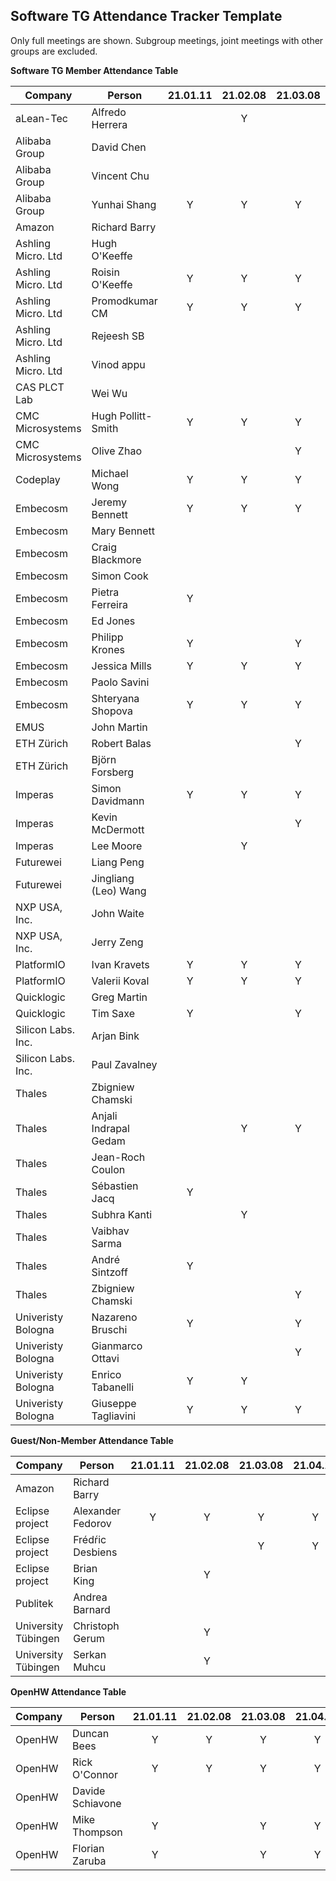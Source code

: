 ## Software TG Attendance Tracker Template

Only full meetings are shown. Subgroup meetings, joint meetings with other
groups are excluded.

**Software TG Member Attendance Table**

| Company             |  Person               |21.01.11|21.02.08|21.03.08|21.04.12|21.05.10|21.06.14|21.06.21|21.07.12|21.08.09|21.MM.DD|
|---------------------|-----------------------|:------:|:------:|:------:|:------:|:------:|:------:|:------:|:------:|:------:|:------:|
| aLean-Tec           | Alfredo Herrera       |        | Y      |        |        |        |        |        |        |        |        |
| Alibaba Group       | David Chen            |        |        |        |        | Y      |        |        |        |        |        |
| Alibaba Group       | Vincent Chu           |        |        |        |        | Y      |        | Y      |        |        |        |
| Alibaba Group       | Yunhai Shang          | Y      | Y      | Y      | Y      | Y      | Y      | Y      | Y      | Y      |        |
| Amazon              | Richard Barry         |        |        |        |        |        | Y      | Y      | Y      |        |        |
| Ashling Micro. Ltd  | Hugh O'Keeffe         |        |        |        |        |        |        |        | Y      | Y      |        |
| Ashling Micro. Ltd  | Roisin O'Keeffe       | Y      | Y      | Y      | Y      |        |        |        |        |        |        |
| Ashling Micro. Ltd  | Promodkumar CM        | Y      | Y      | Y      | Y      |        |        |        |        |        |        |
| Ashling Micro. Ltd  | Rejeesh SB            |        |        |        |        |        |        |        |        | Y      |        |
| Ashling Micro. Ltd  | Vinod appu            |        |        |        |        |        |        |        |        |        |        |
| CAS PLCT Lab        | Wei Wu                |        |        |        |        |        |        |        |        | Y      |        |
| CMC Microsystems    | Hugh Pollitt-Smith    | Y      | Y      | Y      | Y      | Y      | Y      |        | Y      | Y      |        |
| CMC Microsystems    | Olive Zhao            |        |        | Y      | Y      | Y      | Y      | Y      | Y      | Y      |        |
| Codeplay            | Michael Wong          | Y      | Y      | Y      |        | Y      | Y      |        | Y      | Y      |        |
| Embecosm            | Jeremy Bennett        | Y      | Y      | Y      | Y      | Y      |        | Y      | Y      | Y      |        |
| Embecosm            | Mary Bennett          |        |        |        |        |        |        |        |        |        |        |
| Embecosm            | Craig Blackmore       |        |        |        |        |        |        |        |        |        |        |
| Embecosm            | Simon Cook            |        |        |        |        |        |        |        |        |        |        |
| Embecosm            | Pietra Ferreira       | Y      |        |        | Y      | Y      |        |        |        |        |        |
| Embecosm            | Ed Jones              |        |        |        |        | Y      |        |        |        |        |        |
| Embecosm            | Philipp Krones        | Y      |        | Y      | Y      | Y      | Y      |        |        | Y      |        |
| Embecosm            | Jessica Mills         | Y      | Y      | Y      |        |        | Y      | Y      | Y      | Y      |        |
| Embecosm            | Paolo Savini          |        |        |        |        |        |        |        |        |        |        |
| Embecosm            | Shteryana Shopova     | Y      | Y      | Y      | Y      | Y      | Y      |        | Y      |        |        |
| EMUS                | John Martin           |        |        |        |        |        |        |        |        |        |        |
| ETH Zürich          | Robert Balas          |        |        | Y      | Y      |        |        |        | Y      | Y      |        |
| ETH Zürich          | Björn Forsberg        |        |        |        |        |        |        |        |        |        |        |
| Imperas             | Simon Davidmann       | Y      | Y      | Y      | Y      |        |        | Y      |        |        |        |
| Imperas             | Kevin McDermott       |        |        | Y      |        |        |        |        |        | Y      |        |
| Imperas             | Lee Moore             |        | Y      |        |        |        |        |        |        |        |        |
| Futurewei           | Liang Peng            |        |        |        |        |        |        |        |        |        |        |
| Futurewei           | Jingliang (Leo) Wang  |        |        |        |        |        |        |        |        |        |        |
| NXP USA, Inc.       | John Waite            |        |        |        |        |        |        |        |        |        |        |
| NXP USA, Inc.       | Jerry Zeng            |        |        |        |        |        |        |        |        |        |        |
| PlatformIO          | Ivan Kravets          | Y      | Y      | Y      | Y      | Y      | Y      |        | Y      | Y      |        |
| PlatformIO          | Valerii Koval         | Y      | Y      | Y      | Y      | Y      | Y      |        | Y      | Y      |        |
| Quicklogic          | Greg Martin           |        |        |        |        |        |        |        |        | Y      |        |
| Quicklogic          | Tim Saxe              | Y      |        | Y      | Y      | Y      | Y      |        | Y      | Y      |        |
| Silicon Labs. Inc.  | Arjan Bink            |        |        |        |        |        |        |        |        |        |        |
| Silicon Labs. Inc.  | Paul Zavalney         |        |        |        |        |        |        |        |        |        |        |
| Thales              | Zbigniew Chamski      |        |        |        |        | Y      | Y      |        | Y      |        |        |
| Thales              | Anjali Indrapal Gedam |        | Y      | Y      | Y      | Y      | Y      |        | Y      | Y      |        |
| Thales              | Jean-Roch Coulon      |        |        |        |        |        |        |        |        |        |        |
| Thales              | Sébastien Jacq        | Y      |        |        |        | Y      |        |        | Y      |        |        |
| Thales              | Subhra Kanti          |        | Y      |        |        |        |        |        |        |        |        |
| Thales              | Vaibhav Sarma         |        |        |        |        |        |        |        | Y      |        |        |
| Thales              | André Sintzoff        | Y      |        |        | Y      |        |        |        |        |        |        |
| Thales              | Zbigniew Chamski      |        |        | Y      | Y      |        | Y      |        |        |        |        |
| Univeristy Bologna  | Nazareno Bruschi      | Y      |        | Y      |        | Y      | Y      |        | Y      | Y      |        |
| Univeristy Bologna  | Gianmarco Ottavi      |        |        | Y      |        | Y      |        |        |        |        |        |
| Univeristy Bologna  | Enrico Tabanelli      | Y      | Y      |        |        | Y      | Y      |        | Y      |        |        |
| Univeristy Bologna  | Giuseppe Tagliavini   | Y      | Y      | Y      | Y      | Y      |        |        |        | Y      |        |

**Guest/Non-Member Attendance Table**

| Company             |  Person               |21.01.11|21.02.08|21.03.08|21.04.12|21.05.10|21.06.14|21.06.21|21.07.12|21.08.09|21.MM.DD|
|---------------------|-----------------------|:------:|:------:|:------:|:------:|:------:|:------:|:------:|:------:|:------:|:------:|
| Amazon              | Richard Barry         |        |        |        |        |        | Y      |        |        |        |        |
| Eclipse project     | Alexander Fedorov     | Y      | Y      | Y      | Y      |        | Y      |        | Y      | Y      |        |
| Eclipse project     | Frédŕic Desbiens      |        |        | Y      | Y      |        |        |        |        |        |        |
| Eclipse project     | Brian King            |        | Y      |        |        |        |        |        |        |        |        |
| Publitek            | Andrea Barnard        |        |        |        |        |        |        |        |        |        |        |
| University Tübingen | Christoph Gerum       |        | Y      |        |        |        |        |        |        |        |        |
| University Tübingen | Serkan Muhcu          |        | Y      |        |        |        |        |        |        |        |        |

**OpenHW Attendance Table**

| Company             |  Person               |21.01.11|21.02.08|21.03.08|21.04.12|21.05.10|21.06.14|21.06.21|21.07.12|21.08.09|21.MM.DD|
|---------------------|-----------------------|:------:|:------:|:------:|:------:|:------:|:------:|:------:|:------:|:------:|:------:|
| OpenHW              | Duncan Bees           | Y      | Y      | Y      | Y      | Y      | Y      | Y      | Y      | Y      |        |
| OpenHW              | Rick O'Connor         | Y      | Y      | Y      | Y      | Y      | Y      | Y      | Y      | Y      |        |
| OpenHW              | Davide Schiavone      |        |        |        |        |        |        |        |        |        |        |
| OpenHW              | Mike Thompson         | Y      |        | Y      | Y      | Y      |        |        |        | Y      |        |
| OpenHW              | Florian Zaruba        | Y      |        | Y      | Y      | Y      | Y      | Y      |        | Y      |        |
